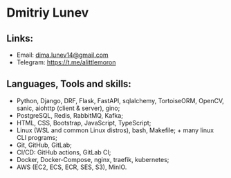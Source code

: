 # Dmitriy Lunev

## Links:
- Email: dima.lunev14@gmail.com
- Telegram: https://t.me/alittlemoron

## Languages, Tools and skills:
- Python, Django, DRF, Flask, FastAPI, sqlalchemy, TortoiseORM, OpenCV, sanic, aiohttp (client & server), gino;
- PostgreSQL, Redis, RabbitMQ, Kafka;
- HTML, CSS, Bootstrap, JavaScript, TypeScript;
- Linux (WSL and common Linux distros), bash, Makefile; + many linux CLI programs;
- Git, GitHub, GitLab;
- CI/CD: GitHub actions, GitLab CI;
- Docker, Docker-Compose, nginx, traefik, kubernetes;
- AWS (EC2, ECS, ECR, SES, S3), MinIO.
